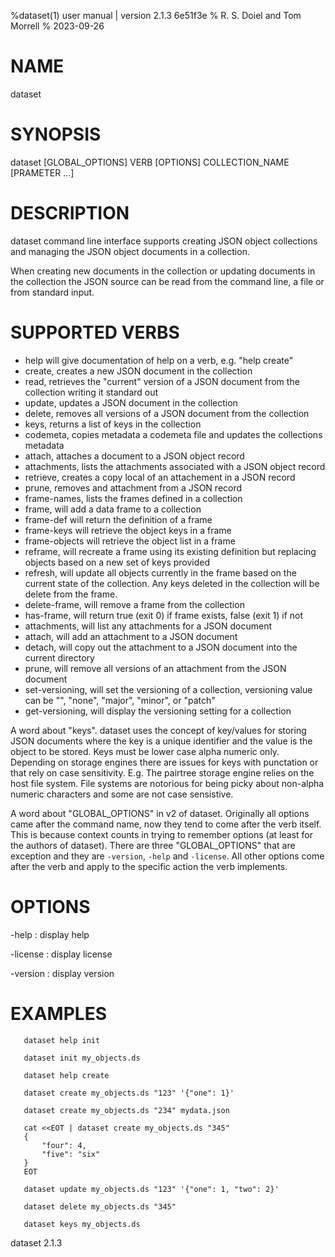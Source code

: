 %dataset(1) user manual | version 2.1.3 6e51f3e
% R. S. Doiel and Tom Morrell
% 2023-09-26

# NAME

dataset 

# SYNOPSIS

dataset [GLOBAL_OPTIONS] VERB [OPTIONS] COLLECTION_NAME [PRAMETER ...]

# DESCRIPTION

dataset command line interface supports creating JSON object
collections and managing the JSON object documents in a collection.

When creating new documents in the collection or updating documents
in the collection the JSON source can be read from the command line,
a file or from standard input.

# SUPPORTED VERBS

- help will give documentation of help on a verb, e.g. "help create"
- create, creates a new JSON document in the collection
- read, retrieves the "current" version of a JSON document from 
  the collection writing it standard out
- update, updates a JSON document in the collection
- delete, removes all versions of a JSON document from the collection
- keys, returns a list of keys in the collection
- codemeta, copies metadata a codemeta file and updates the 
  collections metadata
- attach, attaches a document to a JSON object record
- attachments, lists the attachments associated with a JSON object record
- retrieve, creates a copy local of an attachement in a JSON record
- prune, removes and attachment from a JSON record
- frame-names, lists the frames defined in a collection
- frame, will add a data frame to a collection 
- frame-def will return the definition of a frame
- frame-keys will retrieve the object keys in a frame
- frame-objects will retrieve the object list in a frame
- reframe, will recreate a frame using its existing definition but
  replacing objects based on a new set of keys provided
- refresh, will update all objects currently in the frame based on the
  current state of the collection. Any keys deleted in the collection
  will be delete from the frame.
- delete-frame, will remove a frame from the collection
- has-frame, will return true (exit 0) if frame exists, false (exit 1)
  if not
- attachments, will list any attachments for a JSON document
- attach, will add an attachment to a JSON document
- detach, will copy out the attachment to a JSON document 
  into the current directory 
- prune, will remove all versions of an attachment from the JSON document
- set-versioning,  will set the versioning of a collection, 
  versioning value can be "", "none", "major", "minor", or "patch"
- get-versioning,  will display the versioning setting for a collection

A word about "keys". dataset uses the concept of key/values for
storing JSON documents where the key is a unique identifier and the
value is the object to be stored.  Keys must be lower case 
alpha numeric only.  Depending on storage engines there are issues
for keys with punctation or that rely on case sensitivity. E.g. 
The pairtree storage engine relies on the host file system. File
systems are notorious for being picky about non-alpha numeric
characters and some are not case sensistive.

A word about "GLOBAL_OPTIONS" in v2 of dataset.  Originally
all options came after the command name, now they tend to
come after the verb itself. This is because context counts
in trying to remember options (at least for the authors of
dataset).  There are three "GLOBAL_OPTIONS" that are exception
and they are `-version`, `-help`
and `-license`. All other options come
after the verb and apply to the specific action the verb
implements.


# OPTIONS

-help
: display help

-license
: display license

-version
: display version

# EXAMPLES

~~~
   dataset help init

   dataset init my_objects.ds 

   dataset help create

   dataset create my_objects.ds "123" '{"one": 1}'

   dataset create my_objects.ds "234" mydata.json 
   
   cat <<EOT | dataset create my_objects.ds "345"
   {
	   "four": 4,
	   "five": "six"
   }
   EOT

   dataset update my_objects.ds "123" '{"one": 1, "two": 2}'

   dataset delete my_objects.ds "345"

   dataset keys my_objects.ds
~~~

dataset 2.1.3


